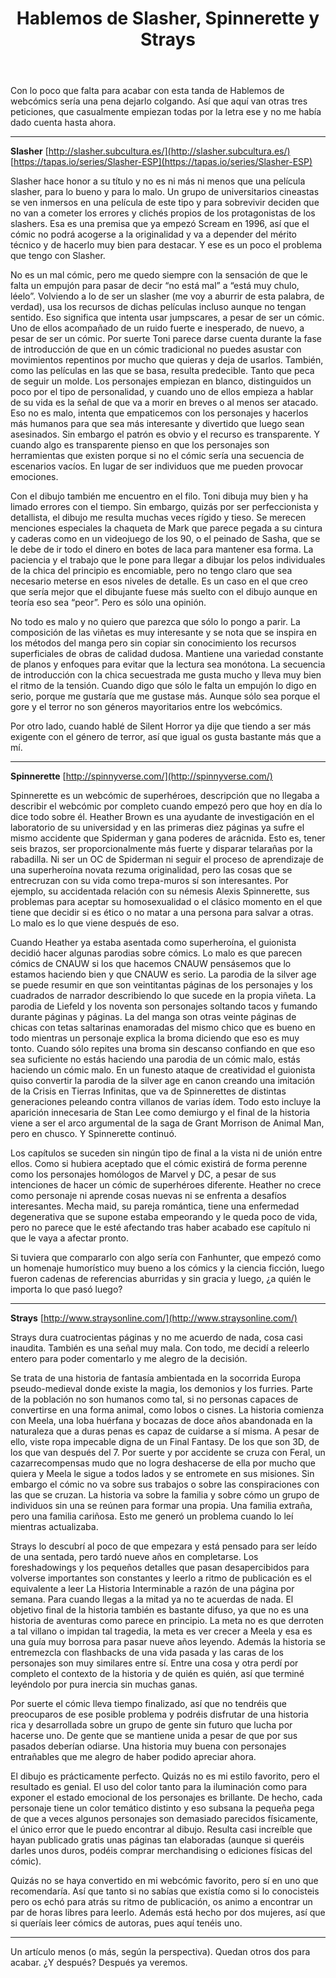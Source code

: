 ﻿---
layout: default
title: Hablemos de Slasher, Spinnerette y Strays
---

Con lo poco que falta para acabar con esta tanda de Hablemos de webcómics sería una pena dejarlo colgando. Así que aquí van otras tres peticiones, que casualmente empiezan todas por la letra ese y no me había dado cuenta hasta ahora.

------------------------------------------------------------------------

**Slasher** [http://slasher.subcultura.es/](http://slasher.subcultura.es/) [https://tapas.io/series/Slasher-ESP](https://tapas.io/series/Slasher-ESP)

Slasher hace honor a su título y no es ni más ni menos que una película slasher, para lo bueno y para lo malo. Un grupo de universitarios cineastas se ven inmersos en una película de este tipo y para sobrevivir deciden que no van a cometer los errores y clichés propios de los protagonistas de los slashers. Esa es una premisa que ya empezó Scream en 1996, así que el cómic no podrá acogerse a la originalidad y va a depender del mérito técnico y de hacerlo muy bien para destacar. Y ese es un poco el problema que tengo con Slasher.

No es un mal cómic, pero me quedo siempre con la sensación de que le falta un empujón para pasar de decir “no está mal” a “está muy chulo, léelo”. Volviendo a lo de ser un slasher (me voy a aburrir de esta palabra, de verdad), usa los recursos de dichas películas incluso aunque no tengan sentido. Eso significa que intenta usar jumpscares, a pesar de ser un cómic. Uno de ellos acompañado de un ruido fuerte e inesperado, de nuevo, a pesar de ser un cómic. Por suerte Toni parece darse cuenta durante la fase de introducción de que en un cómic tradicional no puedes asustar con movimientos repentinos por mucho que quieras y deja de usarlos. También, como las películas en las que se basa, resulta predecible. Tanto que peca de seguir un molde. Los personajes empiezan en blanco, distinguidos un poco por el tipo de personalidad, y cuando uno de ellos empieza a hablar de su vida es la señal de que va a morir en breves o al menos ser atacado. Eso no es malo, intenta que empaticemos con los personajes y hacerlos más humanos para que sea más interesante y divertido que luego sean asesinados. Sin embargo el patrón es obvio y el recurso es transparente. Y cuando algo es transparente pienso en que los personajes son herramientas que existen porque si no el cómic sería una secuencia de escenarios vacíos. En lugar de ser individuos que me pueden provocar emociones.

Con el dibujo también me encuentro en el filo. Toni dibuja muy bien y ha limado errores con el tiempo. Sin embargo, quizás por ser perfeccionista y detallista, el dibujo me resulta muchas veces rígido y tieso. Se merecen menciones especiales la chaqueta de Mark que parece pegada a su cintura y caderas como en un videojuego de los 90, o el peinado de Sasha, que se le debe de ir todo el dinero en botes de laca para mantener esa forma. La paciencia y el trabajo que le pone para llegar a dibujar los pelos individuales de la chica del principio es encomiable, pero no tengo claro que sea necesario meterse en esos niveles de detalle. Es un caso en el que creo que sería mejor que el dibujante fuese más suelto con el dibujo aunque en teoría eso sea “peor”. Pero es sólo una opinión.

No todo es malo y no quiero que parezca que sólo lo pongo a parir. La composición de las viñetas es muy interesante y se nota que se inspira en los métodos del manga pero sin copiar sin conocimiento los recursos superficiales de obras de calidad dudosa. Mantiene una variedad constante de planos y enfoques para evitar que la lectura sea monótona. La secuencia de introducción con la chica secuestrada me gusta mucho y lleva muy bien el ritmo de la tensión. Cuando digo que sólo le falta un empujón lo digo en serio, porque me gustaría que me gustase más. Aunque sólo sea porque el gore y el terror no son géneros mayoritarios entre los webcómics.

Por otro lado, cuando hablé de Silent Horror ya dije que tiendo a ser más exigente con el género de terror, así que igual os gusta bastante más que a mí.

------------------------------------------------------------------------

**Spinnerette** [http://spinnyverse.com/](http://spinnyverse.com/)

Spinnerette es un webcómic de superhéroes, descripción que no llegaba a describir el webcómic por completo cuando empezó pero que hoy en día lo dice todo sobre él. Heather Brown es una ayudante de investigación en el laboratorio de su universidad y en las primeras diez páginas ya sufre el mismo accidente que Spiderman y gana poderes de arácnida. Esto es, tener seis brazos, ser proporcionalmente más fuerte y disparar telarañas por la rabadilla. Ni ser un OC de Spiderman ni seguir el proceso de aprendizaje de una superheroína novata rezuma originalidad, pero las cosas que se entrecruzan con su vida como trepa-muros sí son interesantes. Por ejemplo, su accidentada relación con su némesis Alexis Spinnerette, sus problemas para aceptar su homosexualidad o el clásico momento en el que tiene que decidir si es ético o no matar a una persona para salvar a otras. Lo malo es lo que viene después de eso.

Cuando Heather ya estaba asentada como superheroína, el guionista decidió hacer algunas parodias sobre cómics. Lo malo es que parecen cómics de CNAUW si los que hacemos CNAUW pensásemos que lo estamos haciendo bien y que CNAUW es serio. La parodia de la silver age se puede resumir en que son veintitantas páginas de los personajes y los cuadrados de narrador describiendo lo que sucede en la propia viñeta. La parodia de Liefeld y los noventa son personajes soltando tacos y fumando durante páginas y páginas. La del manga son otras veinte páginas de chicas con tetas saltarinas enamoradas del mismo chico que es bueno en todo mientras un personaje explica la broma diciendo que eso es muy tonto. Cuando sólo repites una broma sin descanso confiando en que eso sea suficiente no estás haciendo una parodia de un cómic malo, estás haciendo un cómic malo. En un funesto ataque de creatividad el guionista quiso convertir la parodia de la silver age en canon creando una imitación de la Crisis en Tierras Infinitas, que va de Spinnerettes de distintas generaciones peleando contra villanos de varias ídem. Todo esto incluye la aparición innecesaria de Stan Lee como demiurgo y el final de la historia viene a ser el arco argumental de la saga de Grant Morrison de Animal Man, pero en chusco. Y Spinnerette continuó.

Los capítulos se suceden sin ningún tipo de final a la vista ni de unión entre ellos. Como si hubiera aceptado que el cómic existirá de forma perenne como los personajes homólogos de Marvel y DC, a pesar de sus intenciones de hacer un cómic de superhéroes diferente. Heather no crece como personaje ni aprende cosas nuevas ni se enfrenta a desafíos interesantes. Mecha maid, su pareja romántica, tiene una enfermedad degenerativa que se supone estaba empeorando y le queda poco de vida, pero no parece que le esté afectando tras haber acabado ese capítulo ni que le vaya a afectar pronto.

Si tuviera que compararlo con algo sería con Fanhunter, que empezó como un homenaje humorístico muy bueno a los cómics y la ciencia ficción, luego fueron cadenas de referencias aburridas y sin gracia y luego, ¿a quién le importa lo que pasó luego?

------------------------------------------------------------------------

**Strays** [http://www.straysonline.com/](http://www.straysonline.com/)

Strays dura cuatrocientas páginas y no me acuerdo de nada, cosa casi inaudita. También es una señal muy mala. Con todo, me decidí a releerlo entero para poder comentarlo y me alegro de la decisión.

Se trata de una historia de fantasía ambientada en la socorrida Europa pseudo-medieval donde existe la magia, los demonios y los furries. Parte de la población no son humanos como tal, si no personas capaces de convertirse en una forma animal, como lobos o cisnes. La historia comienza con Meela, una loba huérfana y bocazas de doce años abandonada en la naturaleza que a duras penas es capaz de cuidarse a sí misma. A pesar de ello, viste ropa impecable digna de un Final Fantasy. De los que son 3D, de los que van después del 7. Por suerte y por accidente se cruza con Feral, un cazarrecompensas mudo que no logra deshacerse de ella por mucho que quiera y Meela le sigue a todos lados y se entromete en sus misiones. Sin embargo el cómic no va sobre sus trabajos o sobre las conspiraciones con las que se cruzan. La historia va sobre la familia y sobre cómo un grupo de individuos sin una se reúnen para formar una propia. Una familia extraña, pero una familia cariñosa. Esto me generó un problema cuando lo leí mientras actualizaba.

Strays lo descubrí al poco de que empezara y está pensado para ser leído de una sentada, pero tardó nueve años en completarse. Los foreshadowings y los pequeños detalles que pasan desapercibidos para volverse importantes son constantes y leerlo a ritmo de publicación es el equivalente a leer La Historia Interminable a razón de una página por semana. Para cuando llegas a la mitad ya no te acuerdas de nada. El objetivo final de la historia también es bastante difuso, ya que no es una historia de aventuras como parece en principio. La meta no es que derroten a tal villano o impidan tal tragedia, la meta es ver crecer a Meela y esa es una guía muy borrosa para pasar nueve años leyendo. Además la historia se entremezcla con flashbacks de una vida pasada y las caras de los personajes son muy similares entre sí. Entre una cosa y otra perdí por completo el contexto de la historia y de quién es quién, así que terminé leyéndolo por pura inercia sin muchas ganas.

Por suerte el cómic lleva tiempo finalizado, así que no tendréis que preocuparos de ese posible problema y podréis disfrutar de una historia rica y desarrollada sobre un grupo de gente sin futuro que lucha por hacerse uno. De gente que se mantiene unida a pesar de que por sus pasados deberían odiarse. Una historia muy buena con personajes entrañables que me alegro de haber podido apreciar ahora.

El dibujo es prácticamente perfecto. Quizás no es mi estilo favorito, pero el resultado es genial. El uso del color tanto para la iluminación como para exponer el estado emocional de los personajes es brillante. De hecho, cada personaje tiene un color temático distinto y eso subsana la pequeña pega de que a veces algunos personajes son demasiado parecidos físicamente, el único error que le puedo encontrar al dibujo. Resulta casi increíble que hayan publicado gratis unas páginas tan elaboradas (aunque si queréis darles unos duros, podéis comprar merchandising o ediciones físicas del cómic).

Quizás no se haya convertido en mi webcómic favorito, pero sí en uno que recomendaría. Así que tanto si no sabías que existía como si lo conocisteis pero os echó para atrás su ritmo de publicación, os animo a encontrar un par de horas libres para leerlo. Además está hecho por dos mujeres, así que si queríais leer cómics de autoras, pues aquí tenéis uno.

------------------------------------------------------------------------

Un artículo menos (o más, según la perspectiva). Quedan otros dos para acabar. ¿Y después? Después ya veremos.
